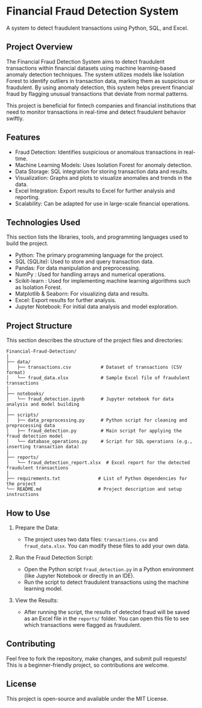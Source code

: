  # Financial Fraud Detection System

A system to detect fraudulent transactions using Python, SQL, and Excel.

## Project Overview

The Financial Fraud Detection System aims to detect fraudulent transactions within financial datasets using machine learning-based anomaly detection techniques. The system utilizes models like Isolation Forest to identify outliers in transaction data, marking them as suspicious or fraudulent. By using anomaly detection, this system helps prevent financial fraud by flagging unusual transactions that deviate from normal patterns. 

This project is beneficial for fintech companies and financial institutions that need to monitor transactions in real-time and detect fraudulent behavior swiftly.

## Features
- Fraud Detection: Identifies suspicious or anomalous transactions in real-time.
- Machine Learning Models: Uses Isolation Forest for anomaly detection.
- Data Storage: SQL integration for storing transaction data and results.
- Visualization: Graphs and plots to visualize anomalies and trends in the data.
- Excel Integration: Export results to Excel for further analysis and reporting.
- Scalability: Can be adapted for use in large-scale financial operations.

## Technologies Used
This section lists the libraries, tools, and programming languages used to build the project.

- Python: The primary programming language for the project.
- SQL (SQLite): Used to store and query transaction data.
- Pandas: For data manipulation and preprocessing.
- NumPy : Used for handling arrays and numerical operations.
- Scikit-learn : Used for implementing machine learning algorithms such as Isolation Forest.
- Matplotlib & Seaborn: For visualizing data and results.
- Excel: Export results for further analysis.
- Jupyter Notebook: For initial data analysis and model exploration.

## Project Structure

This section describes the structure of the project files and directories:

```plaintext
Financial-Fraud-Detection/
│
├── data/
│   ├── transactions.csv           # Dataset of transactions (CSV format)
│   └── fraud_data.xlsx            # Sample Excel file of fraudulent transactions
│
├── notebooks/
│   └── fraud_detection.ipynb      # Jupyter notebook for data analysis and model building
│
├── scripts/
│   ├── data_preprocessing.py      # Python script for cleaning and preprocessing data
│   ├── fraud_detection.py         # Main script for applying the fraud detection model
│   └── database_operations.py     # Script for SQL operations (e.g., inserting transaction data)
│
├── reports/
│   └── fraud_detection_report.xlsx  # Excel report for the detected fraudulent transactions
│
├── requirements.txt              # List of Python dependencies for the project
└── README.md                     # Project description and setup instructions
```

## How to Use

1. Prepare the Data:
   - The project uses two data files: `transactions.csv` and `fraud_data.xlsx`. You can modify these files to add your own data.
   
2. Run the Fraud Detection Script:
   - Open the Python script `fraud_detection.py` in a Python environment (like Jupyter Notebook or directly in an IDE).
   - Run the script to detect fraudulent transactions using the machine learning model.

3. View the Results:
   - After running the script, the results of detected fraud will be saved as an Excel file in the `reports/` folder. You can open this file to see which transactions were flagged as fraudulent.

## Contributing

Feel free to fork the repository, make changes, and submit pull requests! This is a beginner-friendly project, so contributions are welcome.

## License

This project is open-source and available under the MIT License.

